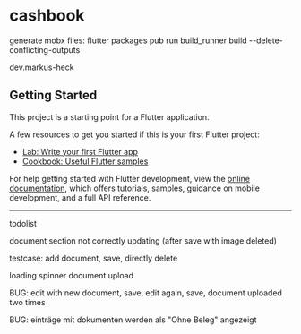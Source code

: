 # cashbook

generate mobx files: flutter packages pub run build_runner build --delete-conflicting-outputs

dev.markus-heck

## Getting Started

This project is a starting point for a Flutter application.

A few resources to get you started if this is your first Flutter project:

- [Lab: Write your first Flutter app](https://docs.flutter.dev/get-started/codelab)
- [Cookbook: Useful Flutter samples](https://docs.flutter.dev/cookbook)

For help getting started with Flutter development, view the
[online documentation](https://docs.flutter.dev/), which offers tutorials,
samples, guidance on mobile development, and a full API reference.

---


todolist


document section not correctly updating (after save with image deleted)

testcase: add document, save, directly delete


loading spinner document upload

BUG: edit with new document, save, edit again, save, document uploaded two times

BUG: einträge mit dokumenten werden als "Ohne Beleg" angezeigt